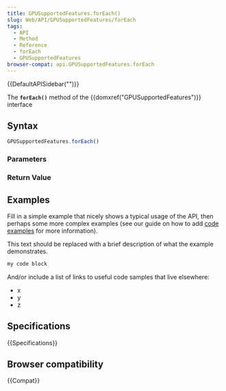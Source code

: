 ```yaml
---
title: GPUSupportedFeatures.forEach()
slug: Web/API/GPUSupportedFeatures/forEach
tags:
  - API
  - Method
  - Reference
  - forEach
  - GPUSupportedFeatures
browser-compat: api.GPUSupportedFeatures.forEach
---
```

{{DefaultAPISidebar("")}}

The **`forEach()`** method of the {{domxref("GPUSupportedFeatures")}} interface 

## Syntax

```js
GPUSupportedFeatures.forEach()
```

### Parameters



### Return Value



## Examples

Fill in a simple example that nicely shows a typical usage of the API, then perhaps some more complex examples (see our guide on how to add [code examples](/en-US/docs/MDN/Contribute/Structures/Code_examples) for more information).

This text should be replaced with a brief description of what the example demonstrates.

```js
my code block
```

And/or include a list of links to useful code samples that live elsewhere:

*   x
*   y
*   z

## Specifications

{{Specifications}}

## Browser compatibility

{{Compat}}

